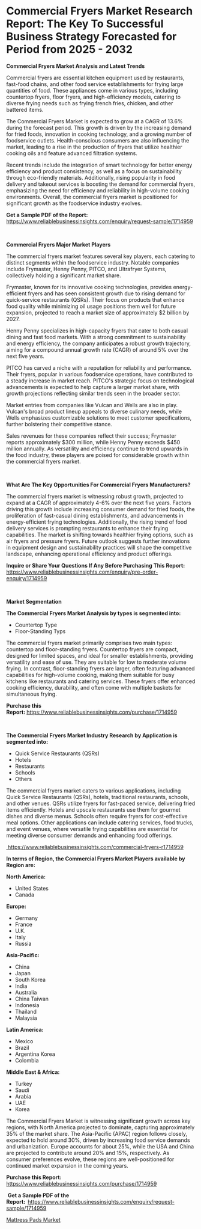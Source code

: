 <p><h1>Commercial Fryers Market Research Report: The Key To Successful Business Strategy Forecasted for Period from 2025 - 2032</h1></p><p><strong>Commercial Fryers Market Analysis and Latest Trends</strong></p>
<p><p>Commercial fryers are essential kitchen equipment used by restaurants, fast-food chains, and other food service establishments for frying large quantities of food. These appliances come in various types, including countertop fryers, floor fryers, and high-efficiency models, catering to diverse frying needs such as frying french fries, chicken, and other battered items.</p><p>The Commercial Fryers Market is expected to grow at a CAGR of 13.6% during the forecast period. This growth is driven by the increasing demand for fried foods, innovation in cooking technology, and a growing number of foodservice outlets. Health-conscious consumers are also influencing the market, leading to a rise in the production of fryers that utilize healthier cooking oils and feature advanced filtration systems.</p><p>Recent trends include the integration of smart technology for better energy efficiency and product consistency, as well as a focus on sustainability through eco-friendly materials. Additionally, rising popularity in food delivery and takeout services is boosting the demand for commercial fryers, emphasizing the need for efficiency and reliability in high-volume cooking environments. Overall, the commercial fryers market is positioned for significant growth as the foodservice industry evolves.</p></p>
<p><strong>Get a Sample PDF of the Report:&nbsp;</strong> <a href="https://www.reliablebusinessinsights.com/enquiry/request-sample/1714959?utm_campaign=2250&utm_medium=2&utm_source=Github&utm_content=ia&utm_term=07022025&utm_id=commercial-fryers">https://www.reliablebusinessinsights.com/enquiry/request-sample/1714959</a></p>
<p>&nbsp;</p>
<p><strong>Commercial Fryers Major Market Players</strong></p>
<p><p>The commercial fryers market features several key players, each catering to distinct segments within the foodservice industry. Notable companies include Frymaster, Henny Penny, PITCO, and Ultrafryer Systems, collectively holding a significant market share.</p><p>Frymaster, known for its innovative cooking technologies, provides energy-efficient fryers and has seen consistent growth due to rising demand for quick-service restaurants (QSRs). Their focus on products that enhance food quality while minimizing oil usage positions them well for future expansion, projected to reach a market size of approximately $2 billion by 2027.</p><p>Henny Penny specializes in high-capacity fryers that cater to both casual dining and fast food markets. With a strong commitment to sustainability and energy efficiency, the company anticipates a robust growth trajectory, aiming for a compound annual growth rate (CAGR) of around 5% over the next five years.</p><p>PITCO has carved a niche with a reputation for reliability and performance. Their fryers, popular in various foodservice operations, have contributed to a steady increase in market reach. PITCO's strategic focus on technological advancements is expected to help capture a larger market share, with growth projections reflecting similar trends seen in the broader sector.</p><p>Market entries from companies like Vulcan and Wells are also in play. Vulcan's broad product lineup appeals to diverse culinary needs, while Wells emphasizes customizable solutions to meet customer specifications, further bolstering their competitive stance.</p><p>Sales revenues for these companies reflect their success; Frymaster reports approximately $300 million, while Henny Penny exceeds $450 million annually. As versatility and efficiency continue to trend upwards in the food industry, these players are poised for considerable growth within the commercial fryers market.</p></p>
<p>&nbsp;</p>
<p><strong>What Are The Key Opportunities For Commercial Fryers Manufacturers?</strong></p>
<p><p>The commercial fryers market is witnessing robust growth, projected to expand at a CAGR of approximately 4-6% over the next five years. Factors driving this growth include increasing consumer demand for fried foods, the proliferation of fast-casual dining establishments, and advancements in energy-efficient frying technologies. Additionally, the rising trend of food delivery services is prompting restaurants to enhance their frying capabilities. The market is shifting towards healthier frying options, such as air fryers and pressure fryers. Future outlook suggests further innovations in equipment design and sustainability practices will shape the competitive landscape, enhancing operational efficiency and product offerings.</p></p>
<p><strong>Inquire or Share Your Questions If Any Before Purchasing This Report:</strong> <a href="https://www.reliablebusinessinsights.com/enquiry/pre-order-enquiry/1714959?utm_campaign=2250&utm_medium=2&utm_source=Github&utm_content=ia&utm_term=07022025&utm_id=commercial-fryers">https://www.reliablebusinessinsights.com/enquiry/pre-order-enquiry/1714959</a></p>
<p>&nbsp;</p>
<p><strong>Market Segmentation</strong></p>
<p><strong>The Commercial Fryers Market Analysis by types is segmented into:</strong></p>
<p><ul><li>Countertop Type</li><li>Floor-Standing Typs</li></ul></p>
<p><p>The commercial fryers market primarily comprises two main types: countertop and floor-standing fryers. Countertop fryers are compact, designed for limited spaces, and ideal for smaller establishments, providing versatility and ease of use. They are suitable for low to moderate volume frying. In contrast, floor-standing fryers are larger, often featuring advanced capabilities for high-volume cooking, making them suitable for busy kitchens like restaurants and catering services. These fryers offer enhanced cooking efficiency, durability, and often come with multiple baskets for simultaneous frying.</p></p>
<p><strong>Purchase this Report:&nbsp;</strong><a href="https://www.reliablebusinessinsights.com/purchase/1714959?utm_campaign=2250&utm_medium=2&utm_source=Github&utm_content=ia&utm_term=07022025&utm_id=commercial-fryers">https://www.reliablebusinessinsights.com/purchase/1714959</a></p>
<p>&nbsp;</p>
<p><strong>The Commercial Fryers Market Industry Research by Application is segmented into:</strong></p>
<p><ul><li>Quick Service Restaurants (QSRs)</li><li>Hotels</li><li>Restaurants</li><li>Schools</li><li>Others</li></ul></p>
<p><p>The commercial fryers market caters to various applications, including Quick Service Restaurants (QSRs), hotels, traditional restaurants, schools, and other venues. QSRs utilize fryers for fast-paced service, delivering fried items efficiently. Hotels and upscale restaurants use them for gourmet dishes and diverse menus. Schools often require fryers for cost-effective meal options. Other applications can include catering services, food trucks, and event venues, where versatile frying capabilities are essential for meeting diverse consumer demands and enhancing food offerings.</p></p>
<p><a href="https://www.reliablebusinessinsights.com/commercial-fryers-r1714959?utm_campaign=2250&utm_medium=2&utm_source=Github&utm_content=ia&utm_term=07022025&utm_id=commercial-fryers">&nbsp;https://www.reliablebusinessinsights.com/commercial-fryers-r1714959</a></p>
<p><strong>In terms of Region, the Commercial Fryers Market Players available by Region are:</strong></p>
<p>
    <p> <strong> North America: </strong>
        <ul>
            <li>United States</li>
            <li>Canada</li>
        </ul>
        </p> 
    <p> <strong> Europe: </strong>
        <ul>
            <li>Germany</li>
            <li>France</li>
            <li>U.K.</li>
            <li>Italy</li>
            <li>Russia</li>
        </ul>
        </p> 
    <p> <strong> Asia-Pacific: </strong>
        <ul>
            <li>China</li>
            <li>Japan</li>
            <li>South Korea</li>
            <li>India</li>
            <li>Australia</li>
            <li>China Taiwan</li>
            <li>Indonesia</li>
            <li>Thailand</li>
            <li>Malaysia</li>
        </ul>
        </p> 
    <p> <strong> Latin America: </strong>
        <ul>
            <li>Mexico</li>
            <li>Brazil</li>
            <li>Argentina Korea</li>
            <li>Colombia</li>
        </ul>
        </p> 
    <p> <strong> Middle East & Africa: </strong>
        <ul>
            <li>Turkey</li>
            <li>Saudi</li>
            <li>Arabia</li>
            <li>UAE</li>
            <li>Korea</li>
        </ul>
    </p>
    </p>
<p><p>The Commercial Fryers Market is witnessing significant growth across key regions, with North America projected to dominate, capturing approximately 35% of the market share. The Asia-Pacific (APAC) region follows closely, expected to hold around 30%, driven by increasing food service demands and urbanization. Europe accounts for about 25%, while the USA and China are projected to contribute around 20% and 15%, respectively. As consumer preferences evolve, these regions are well-positioned for continued market expansion in the coming years.</p></p>
<p><strong>Purchase this Report: </strong><a href="https://www.reliablebusinessinsights.com/purchase/1714959?utm_campaign=2250&utm_medium=2&utm_source=Github&utm_content=ia&utm_term=07022025&utm_id=commercial-fryers">https://www.reliablebusinessinsights.com/purchase/1714959</a></p>
<p>&nbsp;<strong>Get a Sample PDF of the Report:&nbsp;&nbsp;</strong><a href="https://www.reliablebusinessinsights.com/enquiry/request-sample/1714959?utm_campaign=2250&utm_medium=2&utm_source=Github&utm_content=ia&utm_term=07022025&utm_id=commercial-fryers">https://www.reliablebusinessinsights.com/enquiry/request-sample/1714959</a></p>
<p><strong></strong></p>
<p><p><a href="https://github.com/jeastefanowicz7816/Market-Research-Report-List-1/blob/main/mattress-pads-market.md?utm_campaign=2250&utm_medium=2&utm_source=Github&utm_content=ia&utm_term=07022025&utm_id=commercial-fryers">Mattress Pads Market</a></p></p>